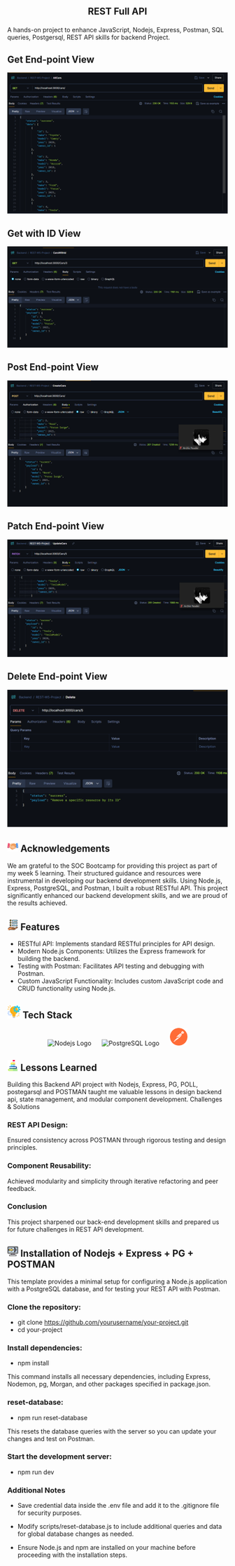 
## <p align="center">REST Full API</p>

A hands-on project to enhance JavaScript, Nodejs, Express, Postman, SQL queries, Postgersql, REST API skills for backend Project.
## Get End-point View
![Screenshot](./assets/get.png)
## Get with ID View
![Screenshot](./assets/getWithId.png)

## Post End-point View
![Screenshot](./assets/post.png)

## Patch End-point View
![Screenshot](./assets/patch.png)

## Delete End-point View
![Screenshot](./assets/delete.png)

## <img src="./assets/handshake.png" alt="Logo" width="25" height="25"> Acknowledgements

We am grateful to the SOC Bootcamp for providing this project as part of my week 5 learning. Their structured guidance and resources were instrumental in developing our backend development skills. Using Node.js, Express, PostgreSQL, and Postman, I built a robust RESTful API. This project significantly enhanced our backend development skills, and we are proud of the results achieved.

## <img src="./assets/new-features.png" alt="Logo" width="25" height="25"> Features

- RESTful API: Implements standard RESTful principles for API design.
- Modern Node.js Components: Utilizes the Express framework for building the backend.
- Testing with Postman: Facilitates API testing and debugging with Postman.
- Custom JavaScript Functionality: Includes custom JavaScript code and CRUD functionality using Node.js.
## <img src="./assets/tech-icon.png" alt="Logo" width="30" height="30"> Tech Stack

<p align="center">
  <img src="https://upload.wikimedia.org/wikipedia/commons/thumb/d/d9/Node.js_logo.svg/512px-Node.js_logo.svg.png?20170401104355" alt="Nodejs Logo" width="80" height="40" style="margin-right: 20px;">
  <img src="https://wiki.postgresql.org/images/a/a4/PostgreSQL_logo.3colors.svg" alt="PostgreSQL Logo" width="80" height="40" style="margin-right: 20px;">
  <img src="assets/POSTMAN.svg" alt="POSTMAN Logo" width="40" height="40">
</p>


## <img src="assets/goal.png" alt="Logo" width="25" height="25"> Lessons Learned

Building this Backend API project with Nodejs, Express, PG, POLL, postegarsql and POSTMAN taught me valuable lessons in design backend api, state management, and modular component development.
Challenges & Solutions

### REST API Design:
Ensured consistency across POSTMAN through rigorous testing and design principles.

### Component Reusability:
Achieved modularity and simplicity through iterative refactoring and peer feedback.

### Conclusion
This project sharpened our back-end development skills and prepared us for future challenges in REST API development.

## <img src="./assets/install.png" alt="Logo" width="25" height="25"> Installation of Nodejs + Express + PG + POSTMAN 

This template provides a minimal setup for configuring a Node.js application with a PostgreSQL database, and for testing your REST API with Postman.
### Clone the repository:
* git clone https://github.com/yourusername/your-project.git
* cd your-project
### Install dependencies:

* npm install

This command installs all necessary dependencies, including Express, Nodemon, pg, Morgan, and other packages specified in package.json.

### reset-database:
* npm run reset-database

This resets the database queries with the server so you can update your changes and test on Postman.

### Start the development server:
* npm run dev

### Additional Notes

* Save credential data inside the .env file and add it to the .gitignore file for security purposes.

* Modify scripts/reset-database.js to include additional queries and data for global database changes as needed.
    
* Ensure Node.js and npm are installed on your machine before proceeding with the installation steps.